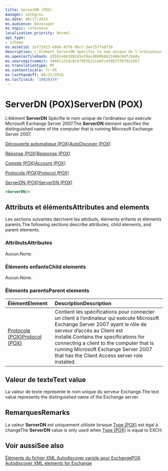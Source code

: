 ```yaml
---
title: ServerDN (POX)
manager: sethgros
ms.date: 09/17/2015
ms.audience: Developer
ms.topic: reference
localization_priority: Normal
api_type:
- schema
ms.assetid: 2ef73d13-e8bb-43f6-96c7-3ee157fed739
description: L’élément ServerDN Spécifie le nom unique de l’ordinateur qui exécute Microsoft Exchange Server 2007.
ms.openlocfilehash: d2b9ce663d8245a78acd088b0622406c0dfcb4da
ms.sourcegitcommit: 34041125dc8c5f993b21cebfc4f8b72f0fd2cb6f
ms.translationtype: MT
ms.contentlocale: fr-FR
ms.lasthandoff: 06/25/2018
ms.locfileid: "19829374"
---
```

# <a name="serverdn-pox"></a><span data-ttu-id="d5565-103">ServerDN (POX)</span><span class="sxs-lookup"><span data-stu-id="d5565-103">ServerDN (POX)</span></span>

<span data-ttu-id="d5565-104">L’élément **ServerDN** Spécifie le nom unique de l’ordinateur qui exécute Microsoft Exchange Server 2007.</span><span class="sxs-lookup"><span data-stu-id="d5565-104">The **ServerDN** element specifies the distinguished name of the computer that is running Microsoft Exchange Server 2007.</span></span> 
  
[<span data-ttu-id="d5565-105">Découverte automatique (POX)</span><span class="sxs-lookup"><span data-stu-id="d5565-105">AutoDiscover (POX)</span></span>](autodiscover-pox.md)
  
[<span data-ttu-id="d5565-106">Réponse (POX)</span><span class="sxs-lookup"><span data-stu-id="d5565-106">Response (POX)</span></span>](response-pox.md)
  
[<span data-ttu-id="d5565-107">Compte (POX)</span><span class="sxs-lookup"><span data-stu-id="d5565-107">Account (POX)</span></span>](account-pox.md)
  
[<span data-ttu-id="d5565-108">Protocole (POX)</span><span class="sxs-lookup"><span data-stu-id="d5565-108">Protocol (POX)</span></span>](protocol-pox.md)
  
[<span data-ttu-id="d5565-109">ServerDN (POX)</span><span class="sxs-lookup"><span data-stu-id="d5565-109">ServerDN (POX)</span></span>](serverdn-pox.md)
  
```xml
<ServerDN/>
```

## <a name="attributes-and-elements"></a><span data-ttu-id="d5565-110">Attributs et éléments</span><span class="sxs-lookup"><span data-stu-id="d5565-110">Attributes and elements</span></span>

<span data-ttu-id="d5565-111">Les sections suivantes décrivent les attributs, éléments enfants et éléments parents.</span><span class="sxs-lookup"><span data-stu-id="d5565-111">The following sections describe attributes, child elements, and parent elements.</span></span>
  
### <a name="attributes"></a><span data-ttu-id="d5565-112">Attributs</span><span class="sxs-lookup"><span data-stu-id="d5565-112">Attributes</span></span>

<span data-ttu-id="d5565-113">Aucun.</span><span class="sxs-lookup"><span data-stu-id="d5565-113">None.</span></span>
  
### <a name="child-elements"></a><span data-ttu-id="d5565-114">Éléments enfants</span><span class="sxs-lookup"><span data-stu-id="d5565-114">Child elements</span></span>

<span data-ttu-id="d5565-115">Aucun.</span><span class="sxs-lookup"><span data-stu-id="d5565-115">None.</span></span>
  
### <a name="parent-elements"></a><span data-ttu-id="d5565-116">Éléments parents</span><span class="sxs-lookup"><span data-stu-id="d5565-116">Parent elements</span></span>

|<span data-ttu-id="d5565-117">**Élément**</span><span class="sxs-lookup"><span data-stu-id="d5565-117">**Element**</span></span>|<span data-ttu-id="d5565-118">**Description**</span><span class="sxs-lookup"><span data-stu-id="d5565-118">**Description**</span></span>|
|:-----|:-----|
|[<span data-ttu-id="d5565-119">Protocole (POX)</span><span class="sxs-lookup"><span data-stu-id="d5565-119">Protocol (POX)</span></span>](protocol-pox.md) <br/> |<span data-ttu-id="d5565-120">Contient les spécifications pour connecter un client à l’ordinateur qui exécute Microsoft Exchange Server 2007 ayant le rôle de serveur d’accès au Client est installé.</span><span class="sxs-lookup"><span data-stu-id="d5565-120">Contains the specifications for connecting a client to the computer that is running Microsoft Exchange Server 2007 that has the Client Access server role installed.</span></span>  <br/> |
   
## <a name="text-value"></a><span data-ttu-id="d5565-121">Valeur de texte</span><span class="sxs-lookup"><span data-stu-id="d5565-121">Text value</span></span>

<span data-ttu-id="d5565-122">La valeur de texte représente le nom unique du serveur Exchange.</span><span class="sxs-lookup"><span data-stu-id="d5565-122">The text value represents the distinguished name of the Exchange server.</span></span>
  
## <a name="remarks"></a><span data-ttu-id="d5565-123">Remarques</span><span class="sxs-lookup"><span data-stu-id="d5565-123">Remarks</span></span>

<span data-ttu-id="d5565-124">La valeur **ServerDN** est uniquement utilisée lorsque [Type (POX)](type-pox.md) est égal à change</span><span class="sxs-lookup"><span data-stu-id="d5565-124">The **ServerDN** value is only used when [Type (POX)](type-pox.md) is equal to EXCH.</span></span> 
  
## <a name="see-also"></a><span data-ttu-id="d5565-125">Voir aussi</span><span class="sxs-lookup"><span data-stu-id="d5565-125">See also</span></span>



[<span data-ttu-id="d5565-126">Éléments du fichier XML Autodiscover variole pour Exchange</span><span class="sxs-lookup"><span data-stu-id="d5565-126">POX Autodiscover XML elements for Exchange</span></span>](pox-autodiscover-xml-elements-for-exchange.md)

